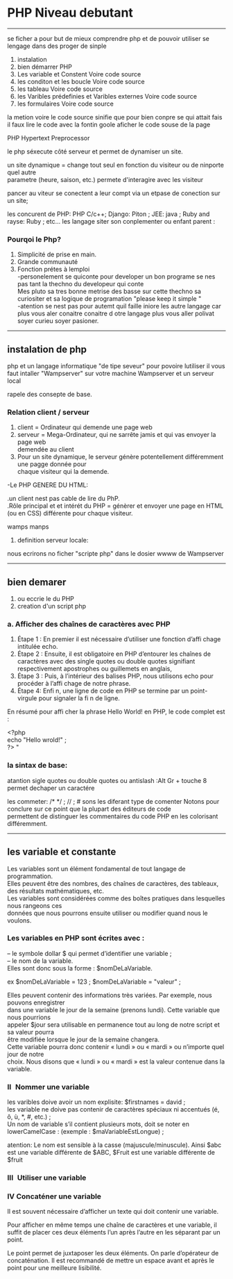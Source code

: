 # PHP Niveau debutant
***
se ficher a pour but de mieux comprendre php et de pouvoir utiliser se lengage dans des proger de sinple
1. instalation
2. bien démarrer PHP
3. Les variable et Constent Voire code source
4. les conditon et les boucle Voire code source
5. les tableau Voire code source
6. les Varibles prédefinies et Varibles externes Voire code source
7. les formulaires Voire code source

la metion voire le code source sinifie que pour bien conpre se qui attait fais <br>
il faux lire le code avec la fontin goole aficher le code souse de la page

PHP Hypertext Preprocessor

le php séxecute côté serveur et permet de dynamiser un site.

un site dynamique = change tout seul en fonction du visiteur ou de ninporte quel autre <br>
parametre (heure, saison, etc.) permete d'interagire avec les visiteur

pancer au viteur se conectent a leur compt via un etpase de conection sur un site; <br>

les concurent de PHP: PHP C/c++; Django: Piton ; JEE: java ; Ruby and rayse: Ruby ; etc...
les langage siter son conplementer ou enfant parent :

### Pourqoi le Php?
1. Simplicité de prise en main.
2. Grande communauté
3. Fonction prétes à lemploi <br>
-personelement se quiconte pour developer un bon programe se nes pas tant la thechno du developeur qui conte <br>
Mes pluto sa tres bonne metrise des basse sur cette thechno sa curiositer et sa logique de programation "please keep it simple "<br>
-atention se nest pas pour  autemt quil faille iniore les autre langage car plus vous aler conaitre conaitre d otre langage plus vous aller
polivat soyer curieu soyer pasioner. <br>

***
## instalation de php
php et un langage informatique "de tipe seveur" pour povoire lutiliser il vous faut intaller
"Wampserver" sur votre machine Wampserver et un serveur local

rapele des consepte de base.

### Relation client / serveur

1. client = Ordinateur qui demende une page web
2. serveur = Mega-Ordinateur, qui ne sarrête jamis et qui vas envoyer la page web <br>
demendée au client
3. Pour un site dynamique, le serveur génère potentellement différemment une pagge donnée pour <br>
chaque visiteur qui la demende.

-Le PHP GENERE DU HTML:

.un client  nest pas cable de lire du PhP. <br>
.Rôle principal et et intérét du PHP = génèrer et envoyer une page en HTML (ou en CSS) différente pour chaque visiteur.

wamps manps
1. definition serveur locale:

nous ecrirons no ficher "scripte php" dans le dosier wwww de Wampserver

***
## bien demarer
1. ou eccrie le du PHP
2. creation  d'un script php

### a. Afficher des chaînes de caractères avec PHP
1. Étape 1 : En premier  il est nécessaire d’utiliser une fonction
d’affi chage intitulée echo.
2. Étape 2 : Ensuite, il est obligatoire en PHP d’entourer les chaînes
de caractères avec des single quotes ou double quotes signifiant <br>
respectivement apostrophes ou guillemets en anglais,
3. Étape 3 : Puis, à l’intérieur des balises PHP, nous utilisons echo pour
procéder à l’affi chage de notre phrase.
4. Étape 4: Enfi n, une ligne de code en PHP se termine par un point-virgule
pour signaler la fi n de ligne.

En résumé pour affi cher la phrase Hello World! en PHP, le code complet
est :

 \<?php <br>
  echo "Hello wrold!" ;<br>
 ?> " <br>

### la sintax de base:

 atantion sigle quotes ou double quotes ou antislash :Alt Gr + touche 8 <br>
permet dechaper un caractére

les commeter: /* */ ; // ; # sons les diferant type de comenter
Notons pour conclure sur ce point que la plupart des éditeurs de code <br>
permettent de distinguer les commentaires du code PHP en les colorisant différemment.<br>

 ***
## les variable et constante

Les variables sont un élément fondamental de tout langage de programmation. <br>
Elles peuvent être des nombres, des chaînes de caractères, des tableaux, des résultats mathématiques, etc.<br>
Les variables sont considérées comme des boîtes pratiques dans lesquelles nous rangeons ces<br>
données que nous pourrons ensuite utiliser ou modifier quand nous le voulons.<br>

### Les variables en PHP sont écrites avec : <br>
– le symbole dollar $ qui permet d’identifier une variable ;<br>
– le nom de la variable. <br>
Elles sont donc sous la forme : $nomDeLaVariable. <br>

ex  $nomDeLaVariable = 123 ;
    $nomDeLaVariable = "valeur" ;

Elles peuvent contenir des informations très variées. Par exemple, nous pouvons enregistrer <br>
dans une variable le jour de la semaine (prenons lundi). Cette variable que nous pourrions <br>
appeler $jour sera utilisable en permanence tout au long de notre script et sa valeur pourra <br>
être modifiée lorsque le jour de la semaine changera. <br>
Cette variable pourra donc contenir « lundi » ou « mardi » ou n’importe quel jour de notre <br>
choix. Nous disons que « lundi » ou « mardi » est la valeur contenue dans la variable. <br>

### II  Nommer une variable

les varibles doive avoir un nom explisite: $firstnames = david ; <br>
les variable ne doive pas contenir de  caractères spéciaux ni accentués (é, ô, ù, *, #, etc.) ;<br>
Un nom de variable s’il contient plusieurs mots, doit se noter en lowerCamelCase : (exemple : $maVariableEstLongue) ;<br>

atention: Le nom est sensible à la casse (majuscule/minuscule). Ainsi $abc est
une variable différente de $ABC, $Fruit est une variable différente de
$fruit

### III  Utiliser une variable


### IV Concaténer une variable

Il est souvent nécessaire d’afficher un texte qui doit contenir une variable.

Pour afficher en même temps une chaîne de caractères et une variable,
il suffit de placer ces deux éléments l’un après l’autre en les séparant par
un point.

Le point permet de juxtaposer les deux éléments. On parle d’opérateur
de concaténation. Il est recommandé de mettre un espace avant et après
le point pour une meilleure lisibilité.
